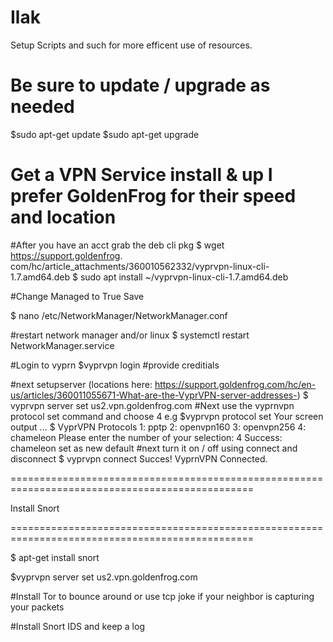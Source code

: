 # Ilak
Setup Scripts and such for more efficent use of resources.

# Be sure to update / upgrade as needed

$sudo apt-get update 
$sudo apt-get upgrade

# Get a VPN Service install & up I prefer GoldenFrog for their speed and location
#After you have an acct grab the deb cli pkg
$ wget https://support.goldenfrog.
com/hc/article_attachments/360010562332/vyprvpn-linux-cli-1.7.amd64.deb
$ sudo apt install ~/vyprvpn-linux-cli-1.7.amd64.deb

#Change Managed to True Save 

$ nano /etc/NetworkManager/NetworkManager.conf

#restart network manager and/or linux
$ systemctl restart NetworkManager.service

#Login to vyprn
$vyprvpn login 
#provide creditials

#next setupserver (locations here: https://support.goldenfrog.com/hc/en-us/articles/360011055671-What-are-the-VyprVPN-server-addresses-)
$ vyprvpn server set us2.vpn.goldenfrog.com 
#Next use the vyprnvpn protocol set command and choose 4 e.g 
$vyprvpn protocol set
Your screen output ...
$ VyprVPN Protocols
 1: pptp
 2: openvpn160
 3: openvpn256
 4: chameleon
Please enter the number of your selection:
4
Success: chameleon set as new default
#next turn it on / off using connect and disconnect
$ vyprvpn connect
Succes! VyprnVPN Connected.


================================================================================================

Install Snort 

================================================================================================

$ apt-get install snort






$vyprvpn server set us2.vpn.goldenfrog.com




#Install Tor to bounce around or use tcp joke if your neighbor is capturing your packets

#Install Snort IDS and keep a log 

